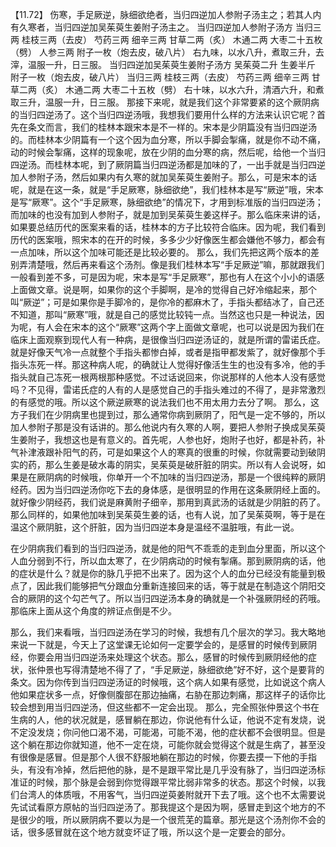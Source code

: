 【11.72】  伤寒，手足厥逆，脉细欲绝者，当归四逆加人参附子汤主之；若其人内有久寒者，当归四逆加吴茱萸生姜附子汤主之。
当归四逆加人参附子汤方
当归三两  桂枝三两（去皮）  芍药三两  细辛三两  甘草二两（炙）  木通二两  大枣二十五枚（劈）  人参三两  附子一枚（炮去皮，破八片）
右九味，以水八升，煮取三升，去滓，温服一升，日三服。
当归四逆加吴茱萸生姜附子汤方
吴茱萸二升  生姜半斤  附子一枚（炮去皮，破八片）  当归三两  桂枝三两（去皮）  芍药三两  细辛三两  甘草二两（炙）  木通二两  大枣二十五枚（劈）
右十味，以水六升，清酒六升，和煮取三升，温服一升，日三服。
那接下来呢，就是我们这个非常要紧的这个厥阴病的当归四逆汤了。这个当归四逆汤哦，我想我们要用什么样的方法来认识它呢？首先在条文而言，我们的桂林本跟宋本是不一样的。宋本是少阴篇没有当归四逆汤的。而桂林本少阴篇有一个这个因为血分寒，所以手脚会掣痛，就是你不动不痛，动的时候会掣痛，这样的现象呢，放在少阴的血分寒的病，然后呢，给他一个当归四逆汤。而桂林本呢，到了厥阴篇当归四逆汤都是加味的了，一出手就是当归四逆加人参附子汤，然后如果内有久寒的就加吴茱萸生姜附子。那么，可是宋本的话呢，就是在这一条，就是“手足厥寒，脉细欲绝”，我们桂林本是写“厥逆”哦，宋本是写“厥寒”。这个“手足厥寒，脉细欲绝”的情况下，才用到标准版的当归四逆汤；而加味的也没有加到人参附子，就是加到吴茱萸生姜这样子。那么临床来讲的话，如果要总结历代的医案来看的话，桂林本的方子比较符合临床。因为呢，我们看到历代的医案哦，照宋本的在开的时候，多多少少好像医生都会嫌他不够力，都会有一点加味，所以这个加味可能还是比较必要的。
那么，我们先把这两个版本的差别弄清楚哦，然后再来看这个汤剂。像是我们桂林本写“手足厥逆”嘛，那就跟我们一般看到差不多，可是因为呢，宋本是写“手足厥寒”，那也有人在这个小小的语感上面做文章。说是啊，如果你的这个手脚啊，是冷的觉得自己好冷缩起来，那个叫“厥逆”；可是如果你是手脚冷的，是你冷的都麻木了，手指头都结冰了，自己还不知道，那叫“厥寒”哦，就是自己的感觉比较钝一点。当然这也只是一种说法，因为呢，有人会在宋本的这个“厥寒”这两个字上面做文章呢，也可以说是因为我们在临床上面观察到现代人有一种病，是很像当归四逆汤证的，就是所谓的雷诺氏症。就是好像天气冷一点就整个手指头都惨白掉，或者是指甲都发紫了，就好像那个手指头冻死一样。那这种病人呢，的确就让人觉得好像活生生的也没有多冷，他的手指头就自己冻死一根两根那种感觉。不过话说回来，你说那样的人他本人没有感觉吗？不见得，雷诺氏症的人有的人是感觉自己的手指头难过的不得了，是非常激烈的有感觉的哦。所以这个厥逆厥寒的说法我们也不用太用力去分了啊。
那么，这方子我们在少阴病里也提到过，那么通常你病到厥阴了，阳气是一定不够的，所以加人参附子那是没有话讲的。那么他说内有久寒的人啊，要把人参附子换成吴茱萸生姜附子，我想这也是有意义的。首先呢，人参也好，炮附子也好，都是补药，补气补津液跟补阳气的药，可是如果这个人的寒真的很重的时候，你就需要动到破阴实的药，那么生姜是破水毒的阴实，吴茱萸是破肝脏的阴实。所以有人会说呀，如果是在厥阴病的时候哦，你单开一个不加味的当归四逆汤，那是一个很纯粹的厥阴经药。因为当归四逆汤你吃下去的身体感，是很明显的作用在这条厥阴经上面的。就好像少阴经药，我们说是麻黄附子细辛，那用到真武汤的话就是少阴脏的药了。那么同样的，如果他加味到吴茱萸生姜的话，也有人说，加了吴茱萸啊，等于是在温这个厥阴脏，这个肝脏，因为当归四逆本身是温经不温脏哦，有此一说。

在少阴病我们看到的当归四逆汤，就是他的阳气不乖乖的走到血分里面，所以这个人血分弱到不行，所以血太寒了，在少阴病动的时候有掣痛。那到厥阴病的话，他的症状是什么？就是你的脉几乎把不出来了。因为这个人的血分已经没有能量到极点了，因此我们能够把气分跟血分重新连接回来的话，等于就是在制造这个阴阳交合的厥阴的这个勾芒气了。所以当归四逆汤本身的确就是一个补强厥阴经的药哦。那临床上面从这个角度的辨证点倒是不少。

那么，我们来看哦，当归四逆汤在学习的时候，我想有几个层次的学习。我大略地来说一下就是，今天上了这堂课无论如何一定要学会的，是感冒的时候传到厥阴经，你要会用当归四逆汤来处理这个状态。那么，感冒的时候传到厥阴经他的症状，张仲景也写得清楚地不得了了，“手足厥逆，脉细欲绝”好不好，这个是要背的条文。因为你传到当归四逆汤证的时候哦，这个病人如果有感觉，比如说这个病人他如果症状多一点，好像侧腹部在那边抽痛，右胁在那边刺痛，那这样子的话你比较会想到用当归四逆汤，但这些都不一定会出现。
那么，完全照张仲景这个书在生病的人，他的状况就是，感冒躺在那边，你说他有什么证，他说不定有发烧，说不定没发烧；你问他口渴不渴，可能渴，可能不渴，他的症状都不会很明显。但是这个躺在那边你就知道，他不一定在烧，可能你就会觉得这个就是生病了，甚至没有很像是感冒。但是那个人很不舒服地躺在那边的时候，你要去摸一下他的手指头，有没有冷掉，然后把他的脉，是不是跟平常比是几乎没有脉了，当归四逆汤标准证的时候，那个脉是会弱到你觉得跟平常比弱非常多的状态。那这个时候，以我们台湾人的体质哦，不用客气，当归四逆萸姜附就开下去了哦。这个也不太需要说先试试看原方原帖的当归四逆汤了。那我提这个是因为啊，感冒走到这个地方的不是很少的哦，所以厥阴病不要以为是一个很荒芜的篇章。那光是这个汤剂你不会的话，很多感冒就在这个地方就变坏证了哦，所以这个是一定要会的部分。
